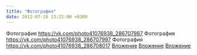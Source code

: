 ```yaml
---
title: "Фотография"
date: 2012-07-18 13:21:00 +0300
---
```


Фотография
<a class="vk-attach" href="https://vk.com/photo41076938_286707987">https://vk.com/photo41076938_286707987</a>
Фотография
<a class="vk-attach" href="https://vk.com/photo41076938_286707997">https://vk.com/photo41076938_286707997</a>
Фотография
<a class="vk-attach" href="https://vk.com/photo41076938_286708017">https://vk.com/photo41076938_286708017</a>
<a class="vk-attach" href="https://vk.com/photo41076938_286707987">Вложение</a>
<a class="vk-attach" href="https://vk.com/photo41076938_286707997">Вложение</a>
<a class="vk-attach" href="https://vk.com/photo41076938_286708017">Вложение</a>
